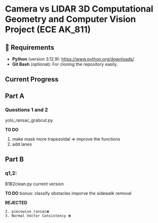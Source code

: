 # Camera vs LIDAR 3D Computational Geometry and Computer Vision Project (ECE AK_811)

## 🔧 Requirements
  
- **Python** (version 3.12.9): https://www.python.org/downloads/  
- **Git Bash** (optional): For cloning the repository easily.

## Current Progress

## Part A
### Questions 1 and 2
yolo_ransac_grabcut.py

**TO DO**
1. make mask more trapezoidal => improve the functions
2. add lanes

## Part B
### q1,2:
B1B2clean.py current version

**TO DO**
bonus: classify obstacles
imporve the sidewalk removal

**REJECTED**
```
2. piecewise_ransac❌ 
3. Normal Vector Consistency ❌
```
